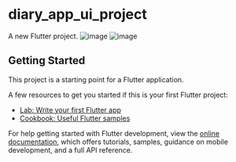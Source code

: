 # diary_app_ui_project

A new Flutter project.
![image](https://user-images.githubusercontent.com/110228652/208612401-f1ac9005-b1ed-4d4f-94b7-7d78d6ca9ca6.png)
![image](https://user-images.githubusercontent.com/110228652/208612687-675a16e2-406e-41e4-a233-a5caf521bcd3.png)

## Getting Started

This project is a starting point for a Flutter application.

A few resources to get you started if this is your first Flutter project:

- [Lab: Write your first Flutter app](https://docs.flutter.dev/get-started/codelab)
- [Cookbook: Useful Flutter samples](https://docs.flutter.dev/cookbook)

For help getting started with Flutter development, view the
[online documentation](https://docs.flutter.dev/), which offers tutorials,
samples, guidance on mobile development, and a full API reference.
